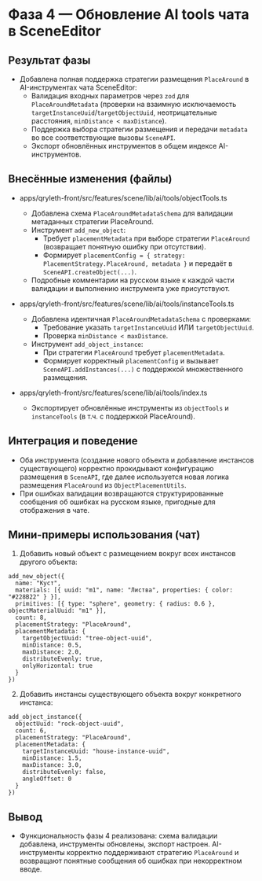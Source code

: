 # Фаза 4 — Обновление AI tools чата в SceneEditor

## Результат фазы
- Добавлена полная поддержка стратегии размещения `PlaceAround` в AI-инструментах чата SceneEditor:
  - Валидация входных параметров через `zod` для `PlaceAroundMetadata` (проверки на взаимную исключаемость `targetInstanceUuid`/`targetObjectUuid`, неотрицательные расстояния, `minDistance < maxDistance`).
  - Поддержка выбора стратегии размещения и передачи `metadata` во все соответствующие вызовы `SceneAPI`.
  - Экспорт обновлённых инструментов в общем индексе AI-инструментов.

## Внесённые изменения (файлы)
- apps/qryleth-front/src/features/scene/lib/ai/tools/objectTools.ts
  - Добавлена схема `PlaceAroundMetadataSchema` для валидации метаданных стратегии PlaceAround.
  - Инструмент `add_new_object`:
    - Требует `placementMetadata` при выборе стратегии `PlaceAround` (возвращает понятную ошибку при отсутствии).
    - Формирует `placementConfig = { strategy: PlacementStrategy.PlaceAround, metadata }` и передаёт в `SceneAPI.createObject(...)`.
  - Подробные комментарии на русском языке к каждой части валидации и выполнению инструмента уже присутствуют.

- apps/qryleth-front/src/features/scene/lib/ai/tools/instanceTools.ts
  - Добавлена идентичная `PlaceAroundMetadataSchema` с проверками:
    - Требование указать `targetInstanceUuid` ИЛИ `targetObjectUuid`.
    - Проверка `minDistance < maxDistance`.
  - Инструмент `add_object_instance`:
    - При стратегии `PlaceAround` требует `placementMetadata`.
    - Формирует корректный `placementConfig` и вызывает `SceneAPI.addInstances(...)` с поддержкой множественного размещения.

- apps/qryleth-front/src/features/scene/lib/ai/tools/index.ts
  - Экспортирует обновлённые инструменты из `objectTools` и `instanceTools` (в т.ч. с поддержкой PlaceAround).

## Интеграция и поведение
- Оба инструмента (создание нового объекта и добавление инстансов существующего) корректно прокидывают конфигурацию размещения в `SceneAPI`, где далее используется новая логика размещения `PlaceAround` из `ObjectPlacementUtils`.
- При ошибках валидации возвращаются структурированные сообщения об ошибках на русском языке, пригодные для отображения в чате.

## Мини-примеры использования (чат)
1) Добавить новый объект с размещением вокруг всех инстансов другого объекта:
```
add_new_object({
  name: "Куст",
  materials: [{ uuid: "m1", name: "Листва", properties: { color: "#228B22" } }],
  primitives: [{ type: "sphere", geometry: { radius: 0.6 }, objectMaterialUuid: "m1" }],
  count: 8,
  placementStrategy: "PlaceAround",
  placementMetadata: {
    targetObjectUuid: "tree-object-uuid",
    minDistance: 0.5,
    maxDistance: 2.0,
    distributeEvenly: true,
    onlyHorizontal: true
  }
})
```

2) Добавить инстансы существующего объекта вокруг конкретного инстанса:
```
add_object_instance({
  objectUuid: "rock-object-uuid",
  count: 6,
  placementStrategy: "PlaceAround",
  placementMetadata: {
    targetInstanceUuid: "house-instance-uuid",
    minDistance: 1.5,
    maxDistance: 3.0,
    distributeEvenly: false,
    angleOffset: 0
  }
})
```

## Вывод
- Функциональность фазы 4 реализована: схема валидации добавлена, инструменты обновлены, экспорт настроен. AI-инструменты корректно поддерживают стратегию `PlaceAround` и возвращают понятные сообщения об ошибках при некорректном вводе.

